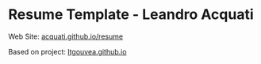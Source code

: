 # Resume Template - Leandro Acquati

Web Site: [acquati.github.io/resume](https://acquati.github.io/resume/)

Based on project: [ltgouvea.github.io](https://ltgouvea.github.io/)
